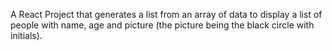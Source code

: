 A React Project that generates a list from an array of data to display a list of people with name, age and picture (the picture being the black circle with initials).